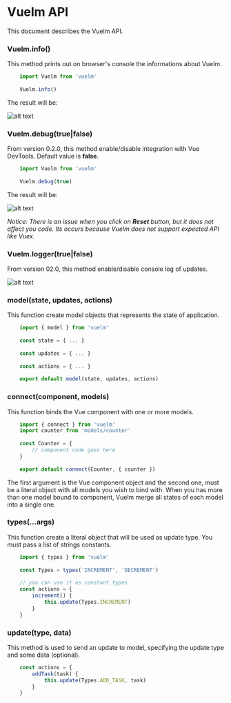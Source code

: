 # Vuelm API

This document describes the Vuelm API.

### Vuelm.info()

This method prints out on browser's console the informations about Vuelm.

```javascript
	import Vuelm from 'vuelm'
	
	Vuelm.info()
```

The result will be:

![alt text](https://github.com/keuller/vuelm/raw/master/docs/images/vuelm_info.png)

### Vuelm.debug(true|false)

From version 0.2.0, this method enable/disable integration with Vue DevTools. Default value is **false**.

```javascript
	import Vuelm from 'vuelm'
	
	Vuelm.debug(true)
```

The result will be:

![alt text](https://github.com/keuller/vuelm/raw/master/docs/images/vuelm_debug.png)

*Notice: There is an issue when you click on **Reset** button, but it does not affect you code. Its occurs because Vuelm does not support expected API like Vuex.*

### Vuelm.logger(true|false)

From version 02.0, this method enable/disable console log of updates.

![alt text](https://github.com/keuller/vuelm/raw/master/docs/images/vuelm_log.png)

### model(state, updates, actions)

This function create model objects that represents the state of application.

```javascript
	import { model } from 'vuelm'
	
	const state = { ... }
	
	const updates = { ... }
	
	const actions = { ... }
	
	export default model(state, updates, actions)
```

### connect(component, models)

This function binds the Vue component with one or more models.

```javascript
	import { connect } from 'vuelm'
	import counter from 'models/counter'
	
	const Counter = {
		// component code goes here
	}
	
	export default connect(Counter, { counter })
```

The first argument is the Vue component object and the second one, must be a literal object with all models you wish to bind with. When you has more than one model bound to component, Vuelm merge all states of each model into a single one.

### types(...args)

This function create a literal object that will be used as update type. You must pass a list of strings constants.

```javascript
	import { types } from 'vuelm'
	
	const Types = types('INCREMENT', 'DECREMENT')
	
	// you can use it as constant types
	const actions = {
		increment() {
			this.update(Types.INCREMENT)
		}
	}
```

### update(type, data)

This method is used to send an update to model, specifying the update type and some data (optional).

```javascript
	const actions = {
		addTask(task) {
			this.update(Types.ADD_TASK, task)
		}
	}
```
